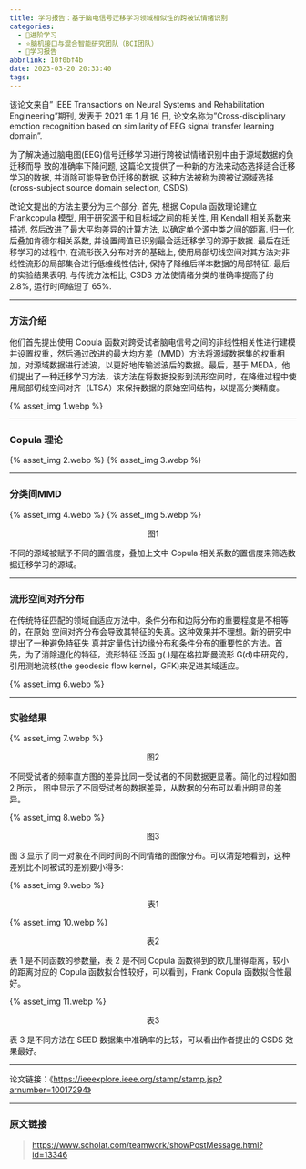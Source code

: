 ```yaml
---
title: 学习报告：基于脑电信号迁移学习领域相似性的跨被试情绪识别
categories:
  - 🌙进阶学习
  - ⭐脑机接口与混合智能研究团队（BCI团队）
  - 💫学习报告
abbrlink: 10f0bf4b
date: 2023-03-20 20:33:40
tags:
---
```


该论文来自” IEEE Transactions on Neural Systems and Rehabilitation Engineering”期刊, 发表于 2021 年 1 月 16 日, 论文名称为”Cross-disciplinary emotion recognition based on similarity of EEG signal transfer learning domain”.

为了解决通过脑电图(EEG)信号迁移学习进行跨被试情绪识别中由于源域数据的负迁移而导 致的准确率下降问题, 这篇论文提供了一种新的方法来动态选择适合迁移学习的数据, 并消除可能导致负迁移的数据. 这种方法被称为跨被试源域选择(cross-subject source domain selection, CSDS).

改论文提出的方法主要分为三个部分. 首先, 根据 Copula 函数理论建立 Frankcopula 模型, 用于研究源于和目标域之间的相关性, 用 Kendall 相关系数来描述. 然后改进了最大平均差异的计算方法, 以确定单个源中类之间的距离. 归一化后叠加肯德尔相关系数, 并设置阈值已识别最合适迁移学习的源于数据. 最后在迁移学习的过程中, 在流形嵌入分布对齐的基础上, 使用局部切线空间对其方法对非线性流形的局部集合进行低维线性估计, 保持了降维后样本数据的局部特征. 最后的实验结果表明, 与传统方法相比, CSDS 方法使情绪分类的准确率提高了约 2.8%, 运行时间缩短了 65%.

<!--more-->

***

### 方法介绍

他们首先提出使用 Copula 函数对跨受试者脑电信号之间的非线性相关性进行建模并设置权重，然后通过改进的最大均方差（MMD）方法将源域数据集的权重相加，对源域数据进行滤波，以更好地传输滤波后的数据。最后，基于 MEDA，他们提出了一种迁移学习方法，该方法在将数据投影到流形空间时，在降维过程中使用局部切线空间对齐（LTSA）来保持数据的原始空间结构，以提高分类精度。

{% asset_img 1.webp %}

***

### Copula 理论

{% asset_img 2.webp %}
{% asset_img 3.webp %}

***

### 分类间MMD

{% asset_img 4.webp %}
{% asset_img 5.webp %}
<div align='center'>图1</div>

不同的源域被赋予不同的置信度，叠加上文中 Copula 相关系数的置信度来筛选数据迁移学习的源域。

***

### 流形空间对齐分布

在传统特征匹配的领域自适应方法中。条件分布和边际分布的重要程度是不相等的，在原始 空间对齐分布会导致其特征的失真。这种效果并不理想。新的研究中提出了一种避免特征失 真并定量估计边缘分布和条件分布的重要性的方法。首先，为了消除退化的特征，流形特征 泛函 g(.)是在格拉斯曼流形 G(d)中研究的，引用测地流核(the geodesic flow kernel，GFK)来促进其域适应。

{% asset_img 6.webp %}

***

### 实验结果

{% asset_img 7.webp %}
<div align='center'>图2</div>

不同受试者的频率直方图的差异比同一受试者的不同数据更显著。简化的过程如图 2 所示， 图中显示了不同受试者的数据差异，从数据的分布可以看出明显的差异。

{% asset_img 8.webp %}
<div align='center'>图3</div>

图 3 显示了同一对象在不同时间的不同情绪的图像分布。可以清楚地看到，这种差别比不同被试的差别要小得多:

{% asset_img 9.webp %}
<div align='center'>表1</div>

{% asset_img 10.webp %}
<div align='center'>表2</div>

表 1 是不同函数的参数量，表 2 是不同 Copula 函数得到的欧几里得距离，较小的距离对应的 Copula 函数拟合性较好，可以看到，Frank Copula 函数拟合性最好。

{% asset_img 11.webp %}
<div align='center'>表3</div>

表 3 是不同方法在 SEED 数据集中准确率的比较，可以看出作者提出的 CSDS 效果最好。

***

论文链接：《https://ieeexplore.ieee.org/stamp/stamp.jsp?arnumber=10017294》

***

### 原文链接

> <https://www.scholat.com/teamwork/showPostMessage.html?id=13346>
